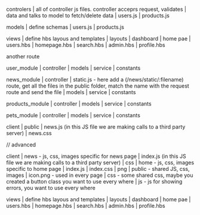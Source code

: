 controlers
    | all of controller js files. controller acceprs request, validates 
    | data and talks to model to fetch/delete data
    | users.js 
    | products.js

models
    | define schemas
    | users.js
    | products.js

views
    | define hbs layous and templates
    | layouts
        | dashboard
        | home pae
    | users.hbs
    | homepage.hbs
    | search.hbs
    | admin.hbs
    | profile.hbs

another route 

user_module
    | controller
    | models
    | service
    | constants

news_module
    | controller
        | static.js - here add a (/news/static/:filename) route, get all the files in the public folder, match the name with the request route and send the file
    | models
    | service
    | constants

products_module
    | controller
    | models
    | service
    | constants

pets_module
    | controller
    | models
    | service
    | constants

client
    | public
        | news.js (in this JS file we are making calls to a third party server)
        | news.css

// advanced

client 
    | news - js, css, images specific for news page
        | index.js (in this JS file we are making calls to a third party server)
        | css
    | home - js, css, images specific to home page
        | index.js
        | index.css
        | png
    | public - shared JS, css, images
        | icon.png - used in every page
        | css - some shared css, maybe you created a button class you want to use every where
        | js - js for showing errors, you want to use every where

views
    | define hbs layous and templates
    | layouts
        | dashboard
        | home pae
    | users.hbs
    | homepage.hbs
    | search.hbs
    | admin.hbs
    | profile.hbs

